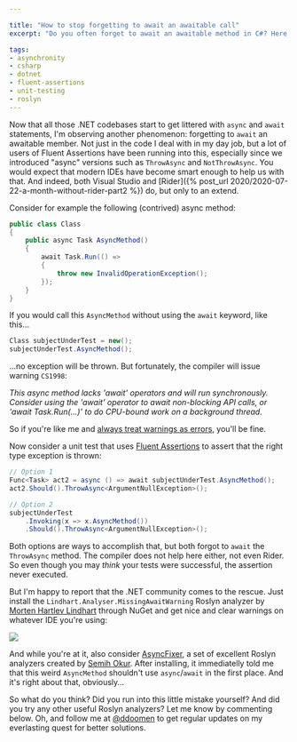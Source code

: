 ```yaml
---

title: "How to stop forgetting to await an awaitable call"
excerpt: "Do you often forget to await an awaitable method in C#? Here's an elegant solution."

tags:
- asynchronity
- csharp
- dotnet
- fluent-assertions
- unit-testing
- roslyn
---
```


Now that all those .NET codebases start to get littered with `async` and `await` statements, I'm observing another phenomenon: forgetting to `await` an awaitable member. Not just in the code I deal with in my day job, but a lot of users of Fluent Assertions have been running into this, especially since we introduced "async" versions such as `ThrowAsync` and `NotThrowAsync`. You would expect that modern IDEs have become smart enough to help us with that. And indeed, both Visual Studio and [Rider]({% post_url 2020/2020-07-22-a-month-without-rider-part2 %}) do, but only to an extend. 

Consider for example the following (contrived) async method:

```csharp
public class Class
{
    public async Task AsyncMethod()
    {
        await Task.Run(() =>
        {
            throw new InvalidOperationException();
        });
    }
}
```

If you would call this `AsyncMethod` without using the `await` keyword, like this...

```csharp
Class subjectUnderTest = new();
subjectUnderTest.AsyncMethod();
```

...no exception will be thrown. But fortunately, the compiler will issue warning `CS1998`:

_This async method lacks 'await' operators and will run synchronously. Consider using the 'await' operator to await non-blocking API calls, or 'await Task.Run(...)' to do CPU-bound work on a background thread._

So if you're like me and [always treat warnings as errors](https://csharpcodingguidelines.com//framework-guidelines/#AV2210), you'll be fine.  

Now consider a unit test that uses [Fluent Assertions](https://fluentassertions.com/) to assert that the right type exception is thrown:

```csharp
// Option 1
Func<Task> act2 = async () => await subjectUnderTest.AsyncMethod();
act2.Should().ThrowAsync<ArgumentNullException>();

// Option 2
subjectUnderTest
    .Invoking(x => x.AsyncMethod())
    .Should().ThrowAsync<ArgumentNullException>();
```

Both options are ways to accomplish that, but both forgot to `await` the `ThrowAsync` method. The compiler does not help here either, not even Rider. So even though you may _think_ your tests were successful, the assertion never executed. 

But I'm happy to report that the .NET community comes to the rescue. Just install the `Lindhart.Analyser.MissingAwaitWarning` Roslyn analyzer by [Morten Hartlev Lindhart](https://github.com/ykoksen/unused-task-warning) through NuGet and get nice and clear warnings on whatever IDE you're using:

<img src="{{ site.url }}{{ site.baseurl }}/assets/images/posts/2022/awaiting-with-roslyn.png" class="align-center"/> 

And while you're at it, also consider [AsyncFixer](https://github.com/semihokur/AsyncFixer), a set of excellent Roslyn analyzers created by [Semih Okur](https://github.com/semihokur). After installing, it immediatelly told me that this weird `AsyncMethod` shouldn't use `async`/`await` in the first place. And it's right about that, obviously…

So what do you think? Did you run into this little mistake yourself? And did you try any other useful Roslyn analyzers? Let me know by commenting below. Oh, and follow me at [@ddoomen](https://twitter.com/ddoomen) to get regular updates on my everlasting quest for better solutions.
